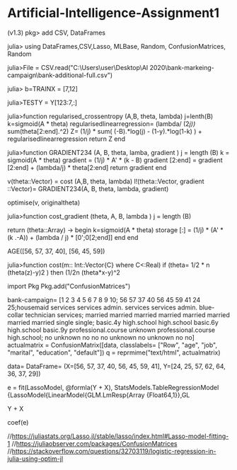 # Artificial-Intelligence-Assignment1

(v1.3) pkg> add CSV, DataFrames

julia> using DataFrames,CSV,Lasso, MLBase, Random, ConfusionMatrices, Random


julia>File = CSV.read("C:\\Users\\user\\Desktop\\AI 2020\\bank-markeing-campaign\\bank-additional-full.csv")


julia> b=TRAINX = [7,12]

julia>TESTY = Y[123:7,:]


julia>function regularised_crossentropy (A,B, theta, lambda)
j=lenth(B)
k=sigmoid(A * theta)
regularisedlinearregression= (lambda/ (2*j))* sum(theta[2:end].^2)
Z= (1/j) * sum( (-B).*log(j) - (1-y).*log(1-k) ) + regularisedlinearregression
return Z
end


julia>function GRADIENT234 (A, B, theta, lamba, gradient )
j = length (B)
k = sigmoid(A * theta)
gradient  = (1/j) * A' * (k - B)
gradient [2:end] = gradient [2:end] + (lambda/j) * theta[2:end]
return gradient 
end

v(theta::Vector) = cost (A,B, theta, lambda)
l!(theta::Vector, gradient ::Vector)= GRADIENT234(A, B, theta, lambda, gradient)

optimise(v, originaltheta)

julia>function cost_gradient (theta, A, B, lambda )
j = length (B)

return (theta::Array) -> begin 
k=sigmoid(A * theta)
storage [:] = (1/j) * (A'  *  (k .-A)) + (lambda / j) * [0';0[2;end]]
end
end

AGE([56, 57, 37, 40], [56, 45, 59])

julia>function cost(m:: Int::Vector{C} where C<:Real)
  if (theta= 1/2 * n (theta(z)-y)2
)
then (1/2n (theta*x-y)^2


import Pkg
Pkg.add("ConfusionMatrices")

bank-campaign= [1 2 3 4 5 6 7 8 9 10; 56 57 37 40 56 45 59 41 24 25;housemaid services services admin. services services admin. blue-collar technician services; married married married married married married married married single single; basic.4y high.school high.school basic.6y high.school basic.9y professional.course unknown professional.course high.school; no unknown no no no unknown  no unknown no no]
actualmatrix = ConfusionMatrix([data, classlabels= ["Row",  "age", "job", "marital", "education", "default"])
q = reprmime("text/html", actualmatrix)


data= DataFrame= (X=[56, 57, 37, 40, 56, 45, 59, 41], Y=[24, 25, 57, 62, 64, 36, 37, 29])

e = fit(LassoModel, @formla(Y + X), 
StatsModels.TableRegressionModel {LassoModel{LinearModel{GLM.LmResp{Array {Float64,1}},GL

Y + X

coef(e)



//https://juliastats.org/Lasso.jl/stable/lasso/index.html#Lasso-model-fitting-1
//https://juliaobserver.com/packages/ConfusionMatrices
//https://stackoverflow.com/questions/32703119/logistic-regression-in-julia-using-optim-jl
                                                                                                                                                                                                                                                                                                                                                                                                                                                                                                                                                                                                                                                                                                                                                                                                                                                                                                                                                                                                                                                                                                                                                                                                                                                                                                                                                                                                                                                                                                                                                                                                                                                                                                                                                                                                                                                                                                                                                                                                                                                                                                                                                                                                                                                                                                                                                                                                                                                                                                                                                                                                                                                                                                                                                                                                                                                                                                                                                                                                                                                                                                                                                                                                                                                                                                                                                                                                                                                                                                                                                                                                                                                                                                                                                                                                                                                                                                                                                                                                                                                                                                                                                                                                                                                                    
